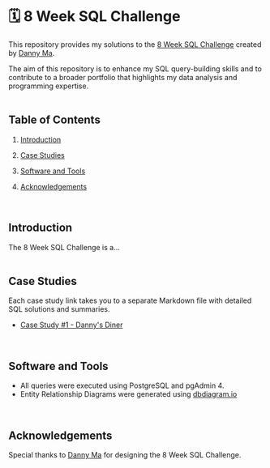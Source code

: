 # 🗓️ 8 Week SQL Challenge

This repository provides my solutions to the [8 Week SQL Challenge](https://8weeksqlchallenge.com/) created by [Danny Ma](https://www.linkedin.com/in/datawithdanny). 

The aim of this repository is to enhance my SQL query-building skills and to contribute to a broader portfolio that highlights my data analysis and programming expertise.
</br>
</br>

## Table of Contents
1. [Introduction](introduction)

2. [Case Studies](case-studies)

3. [Software and Tools](software-and-tools)

4. [Acknowledgements](acknowledgements)
</br>

## Introduction
The 8 Week SQL Challenge is a...
</br>
</br>

## Case Studies
Each case study link takes you to a separate Markdown file with detailed SQL solutions and summaries.
- [Case Study #1 - Danny's Diner](./Case_Study_1_Dannys_Diner/solutions.md)
</br>

## Software and Tools
- All queries were executed using PostgreSQL and pgAdmin 4.
- Entity Relationship Diagrams were generated using [dbdiagram.io](https://dbdiagram.io/home)
</br>

## Acknowledgements
Special thanks to [Danny Ma](https://www.linkedin.com/in/datawithdanny) for designing the 8 Week SQL Challenge.
</br>
</br>
